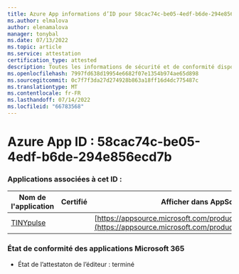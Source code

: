 ```yaml
---
title: Azure App informations d’ID pour 58cac74c-be05-4edf-b6de-294e856ecd7b
ms.author: elmalova
author: elenamalova
manager: tonybal
ms.date: 07/13/2022
ms.topic: article
ms.service: attestation
certification_type: attested
description: Toutes les informations de sécurité et de conformité disponibles pour 58cac74c-be05-4edf-b6de-294e856ecd7b.
ms.openlocfilehash: 7997fd638d19954e6682f07e1354b974ae65d898
ms.sourcegitcommit: 0c7f7f3da27d274928b863a18ff16d4dc775487c
ms.translationtype: MT
ms.contentlocale: fr-FR
ms.lasthandoff: 07/14/2022
ms.locfileid: "66783568"
---
```

# <a name="azure-app-id-58cac74c-be05-4edf-b6de-294e856ecd7b"></a>Azure App ID : 58cac74c-be05-4edf-b6de-294e856ecd7b


### <a name="apps-associated-with-this-id"></a>Applications associées à cet ID :
| **Nom de l'application** | **Certifié** | **Afficher dans AppSource** |
|--------------|---------------|-----------------------|
| [TINYpulse](../forward/WA104381729.md) |  | [https://appsource.microsoft.com/product/office/WA104381729](https://appsource.microsoft.com/product/office/WA104381729) |

### <a name="microsoft-365-app-compliance-status"></a>État de conformité des applications Microsoft 365
- État de l’attestaton de l’éditeur : terminé
